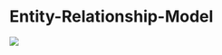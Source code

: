 # Entity-Relationship-Model
![](https://raw.githubusercontent.com/UTCh-BIS-Team/Entity-Relationship-Model/EMR.png)
